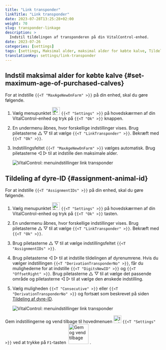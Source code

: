 ```yaml
---
title: "Link transponder"
linkTitle: "Link transponder"
date: 2023-07-28T13:25:28+02:00
weight: 70
slug: transponder-linkage
description: >
  Indstil tildelingen af transponderen på din VitalControl-enhed.
date: 2023-07-26
categories: [settings]
tags: [settings, Maksimal alder, maksimal alder for købte kalve, Tildeling af dyre-ID]
translationKey: settings/link-transponder
---
```

## Indstil maksimal alder for købte kalve {#set-maximum-age-of-purchased-calves}
For at indstille `{{<T "MaxAgeNewOnFarm" >}}` på din enhed, skal du gøre følgende.

1. Vælg menupunktet <img src="/icons/gear.svg" width="25" align="bottom" alt="Settings" /> `{{<T "Settings" >}}` på hovedskærmen af din VitalControl-enhed og tryk på `{{<T "Ok" >}}` knappen.

2. En undermenu åbnes, hvor forskellige indstillinger vises. Brug piletasterne △ ▽ til at vælge `{{<T "LinkTransponder" >}}`. Bekræft med `{{<T "Ok" >}}`.

3. Indstillingsfeltet `{{<T "MaxAgeNewOnFarm" >}}` vælges automatisk. Brug piletasterne ◁ ▷ til at indstille den maksimale alder.

    ![VitalControl: menuindstillinger link transponder](../images/maximumage.png "Købte kalves maksimale alder")

## Tildeling af dyre-ID {#assignment-animal-id}

For at indstille `{{<T "AssignmentIDs" >}}` på din enhed, skal du gøre følgende.

1. Vælg menupunktet <img src="/icons/gear.svg" width="25" align="bottom" alt="Settings" /> `{{<T "Settings" >}}` på hovedskærmen af din VitalControl-enhed og tryk på `{{<T "Ok" >}}` tasten.

2. En undermenu åbnes, hvor forskellige indstillinger vises. Brug piletasterne △ ▽ til at vælge `{{<T "LinkTransponder" >}}`. Bekræft med `{{<T "Ok" >}}`.

3. Brug piletasterne △ ▽ til at vælge indstillingsfeltet `{{<T "AssignmentIDs" >}}`.

4. Brug piletasterne ◁ ▷ til at indstille tildelingen af dyrenumrene. Hvis du vælger indstillingen `{{<T "DerivationTransponderNo" >}}`, får du mulighederne for at indstille `{{<T "DigitsNewID" >}}` og `{{<T "OffsetRight" >}}`. Brug piletasterne △ ▽ til at vælge det passende område og piletasterne ◁ ▷ til at vælge den ønskede indstilling.

5. Vælg muligheden `{{<T "Consecutive" >}}` eller `{{<T "DerivationTransponderNo" >}}` og fortsæt som beskrevet på siden [Tildeling af dyre-ID](../animal-registration/#assignment-animal-id).

    ![VitalControl: menuindstillinger link transponder](../images/assignmentanimalid.png "Tildeling af dyre-ID")

Gem indstillingerne og vend tilbage til hovedmenuen <img src="/icons/gear.svg" width="25" align="bottom" alt="Indstillinger" /> `{{<T "Settings" >}}` ved at trykke på `F1`-tasten &nbsp;<img src="/icons/footer/save_exit.svg" width="65" align="bottom" alt="Gem og vend tilbage" />&nbsp;.
